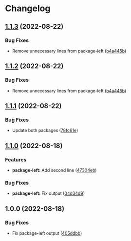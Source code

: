 # Changelog

## [1.1.3](https://github.com/RobertKolner/github-monorepo-release/compare/package-left-v1.1.2...package-left-v1.1.3) (2022-08-22)


### Bug Fixes

* Remove unnecessary lines from package-left ([b4a445b](https://github.com/RobertKolner/github-monorepo-release/commit/b4a445bbd747fe8ae6f04b7db36d19aedc5038b5))

## [1.1.2](https://github.com/RobertKolner/github-monorepo-release/compare/release-package-left-v1.1.1...release-package-left-v1.1.2) (2022-08-22)


### Bug Fixes

* Remove unnecessary lines from package-left ([b4a445b](https://github.com/RobertKolner/github-monorepo-release/commit/b4a445bbd747fe8ae6f04b7db36d19aedc5038b5))

## [1.1.1](https://github.com/RobertKolner/github-monorepo-release/compare/release-package-left-v1.1.0...release-package-left-v1.1.1) (2022-08-22)


### Bug Fixes

* Update both packages ([78fc61e](https://github.com/RobertKolner/github-monorepo-release/commit/78fc61e75b774e363736a555b15fa2bb279cabe8))

## [1.1.0](https://github.com/RobertKolner/github-monorepo-release/compare/release-package-left-v1.0.0...release-package-left-v1.1.0) (2022-08-18)


### Features

* **package-left:** Add second line ([47304eb](https://github.com/RobertKolner/github-monorepo-release/commit/47304eba310d047c6db4e100676d7194eae98fd1))


### Bug Fixes

* **package-left:** Fix output ([04d34d9](https://github.com/RobertKolner/github-monorepo-release/commit/04d34d9713cfa54927fc240d7b428e88c469f6e7))

## 1.0.0 (2022-08-18)


### Bug Fixes

* Fix package-left output ([405ddbb](https://github.com/RobertKolner/github-monorepo-release/commit/405ddbb1df147b6ea7677f8c01bbfefc07e1e802))
